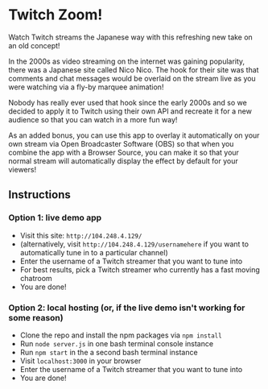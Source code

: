 # Twitch Zoom!

Watch Twitch streams the Japanese way with this refreshing new take on an old concept!



In the 2000s as video streaming on the internet was gaining popularity, there was a Japanese site called Nico Nico. The hook for their site was that comments and chat messages would be overlaid on the stream live as you were watching via a fly-by marquee animation!

Nobody has really ever used that hook since the early 2000s and so we decided to apply it to Twitch using their own API and recreate it for a new audience so that you can watch in a more fun way!

As an added bonus, you can use this app to overlay it automatically on your own stream via Open Broadcaster Software (OBS) so that when you combine the app with a Browser Source, you can make it so that your normal stream will automatically display the effect by default for your viewers!




## Instructions

### Option 1: live demo app 

- Visit this site: `http://104.248.4.129/`
- (alternatively, visit `http://104.248.4.129/usernamehere` if you want to automatically tune in to a particular channel)
- Enter the username of a Twitch streamer that you want to tune into
- For best results, pick a Twitch streamer who currently has a fast moving chatroom
- You are done!



### Option 2: local hosting (or, if the live demo isn't working for some reason)

- Clone the repo and install the npm packages via `npm install`
- Run `node server.js` in one bash terminal console instance
- Run `npm start` in the a second bash terminal instance
- Visit `localhost:3000` in your browser
- Enter the username of a Twitch streamer that you want to tune into
- You are done!
